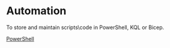 # Automation
To store and maintain scripts\code in PowerShell, KQL or Bicep.


[PowerShell](./PowerShell/)
